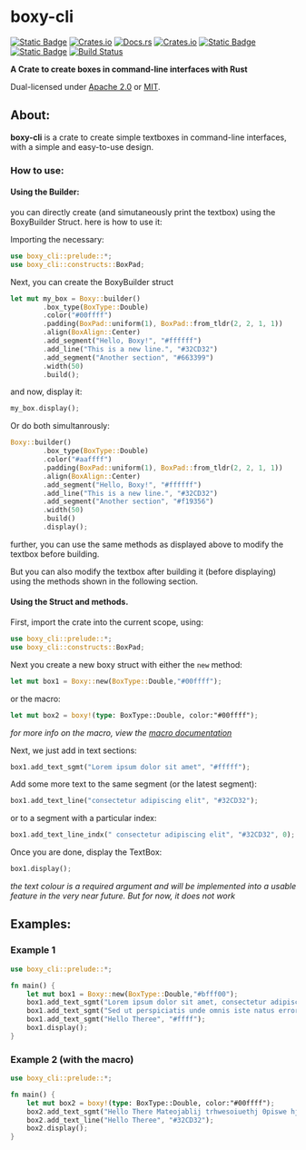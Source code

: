 # boxy-cli
[![Static Badge](https://img.shields.io/badge/GitHub-BastaMasta%2Fboxy--cli-blue?style=flat-square&logo=github)](https://github.com/BastaMasta/boxy-cli)
[![Crates.io](https://img.shields.io/crates/v/boxy-cli?style=flat-square&logo=rust)](https://crates.io/crates/boxy-cli)
[![Docs.rs](https://img.shields.io/badge/docs.rs-boxy--cli-66c2a5?style=flat-square&logo=docs.rs)](https://docs.rs/boxy-cli/latest/)
[![Crates.io](https://img.shields.io/crates/d/boxy-cli?style=flat-square)](https://crates.io/crates/boxy-cli)
[![Static Badge](https://img.shields.io/badge/license-Apache%202.0-blue?style=flat-square)](https://github.com/BastaMasta/boxy-cli/blob/main/LICENSE-APACHE)
[![Static Badge](https://img.shields.io/badge/license-MIT-blue?style=flat-square)](https://github.com/BastaMasta/boxy-cli/blob/main/LICENSE-MIT)
[![Build Status](https://img.shields.io/github/actions/workflow/status/BastaMasta/boxy-cli/rust.yml?branch=main&style=flat-square)](https://github.com/BastaMasta/boxy-cli/actions/workflows/rust.yml?query=branch%3Amain)


 **A Crate to create boxes in command-line interfaces with Rust**

Dual-licensed under [Apache 2.0](https://github.com/BastaMasta/boxy-cli/blob/main/LICENSE-APACHE) or [MIT](https://github.com/BastaMasta/boxy-cli/blob/main/LICENSE-MIT).

## About:
**boxy-cli** is a crate to create simple textboxes in command-line interfaces, with a simple and easy-to-use design.

### How to use:

#### Using the Builder:
you can directly create (and simutaneously print the textbox) using the BoxyBuilder Struct. here is how to use it:

Importing the necessary:

```rust
use boxy_cli::prelude::*;
use boxy_cli::constructs::BoxPad;
```

Next, you can create the BoxyBuilder struct

```rust
let mut my_box = Boxy::builder()
        .box_type(BoxType::Double)
        .color("#00ffff")
        .padding(BoxPad::uniform(1), BoxPad::from_tldr(2, 2, 1, 1))
        .align(BoxAlign::Center)
        .add_segment("Hello, Boxy!", "#ffffff")
        .add_line("This is a new line.", "#32CD32")
        .add_segment("Another section", "#663399")
        .width(50)
        .build();
```

and now, display it:

```rust
my_box.display();
```

Or do both simultanrously:
```rust
Boxy::builder()
        .box_type(BoxType::Double)
        .color("#aaffff")
        .padding(BoxPad::uniform(1), BoxPad::from_tldr(2, 2, 1, 1))
        .align(BoxAlign::Center)
        .add_segment("Hello, Boxy!", "#ffffff")
        .add_line("This is a new line.", "#32CD32")
        .add_segment("Another section", "#f19356")
        .width(50)
        .build()
        .display();
```

further, you can use the same methods as displayed above to modify the textbox before building.

But you can also modify the textbox after building it (before displaying) using the methods shown in the following section.

#### Using the Struct and methods.

First, import the crate into the current scope, using:

```rust
use boxy_cli::prelude::*;
use boxy_cli::constructs::BoxPad;
```

Next you create a new boxy struct with either the ```new``` method:

```rust
let mut box1 = Boxy::new(BoxType::Double,"#00ffff");
```
or the macro:

```rust
let mut box2 = boxy!(type: BoxType::Double, color:"#00ffff");
```
*for more info on the macro, view the [macro documentation](https://docs.rs/boxy-cli/0.1.0/boxy_cli/macro.boxy.html)*

Next, we just add in text sections:
```rust
box1.add_text_sgmt("Lorem ipsum dolor sit amet", "#fffff");
```
Add some more text to the same segment (or the latest segment):
```rust
box1.add_text_line("consectetur adipiscing elit", "#32CD32");
```
or to a segment with a particular index:
```rust
box1.add_text_line_indx(" consectetur adipiscing elit", "#32CD32", 0);
```
Once you are done, display the TextBox:
```rust
box1.display();
```

*the text colour is a required argument and will be implemented into a usable feature in the very near future. But for now, it does not work*

## Examples:

### Example 1

```rust
use boxy_cli::prelude::*;

fn main() {
    let mut box1 = Boxy::new(BoxType::Double,"#bfff00");
    box1.add_text_sgmt("Lorem ipsum dolor sit amet, consectetur adipiscing elit, sed do eiusmod tempor incididunt ut labore et dolore magna aliqua. Ut enim ad minim veniam, quis nostrud exercitation ullamco laboris nisi ut aliquip ex ea commodo consequat. Duis aute irure dolor in reprehenderit in voluptate velit esse cillum dolore eu fugiat nulla pariatur", "#ffff");
    box1.add_text_sgmt("Sed ut perspiciatis unde omnis iste natus error sit voluptatem accusantium doloremque laudantium, totam rem aperiam, eaque ipsa quae ab illo inventore veritatis et quasi architecto beatae vitae dicta sunt explicabo.", "#ffff");
    box1.add_text_sgmt("Hello Theree", "#ffff");
    box1.display();
}
```

### Example 2 (with the macro)

```rust
use boxy_cli::prelude::*;

fn main() {
    let mut box2 = boxy!(type: BoxType::Double, color:"#00ffff");
    box2.add_text_sgmt("Hello There Mateojablij trhwesoiuethj 0piswe hjgtgoise jgtowie3thj q3o-oitujpwiej toiq 0iweeh gt owjtpiewrwh WOKWRHJ JRQWE4IHYNE5R bfg oiwhf apeih aepih aepih aepihetm wf[ohgwlMRF [POWQWRF]] [OJTQEA [OJ]]OJBDGISUDBG SIUGRG OGUFOSIJGOSN SOGUIHSGIORNGR ORIRHGOSJRNGOIJRG OPIFGHRPGNPERIJG ORIRGRPIGNERPGOSJH ", "#ffff");
    box2.add_text_line("Hello Theree", "#32CD32");
    box2.display();
}
```




